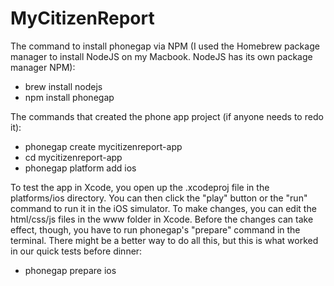 # MyCitizenReport

The command to install phonegap via NPM (I used the Homebrew package manager to install NodeJS on my Macbook. NodeJS has its own package manager NPM):

* brew install nodejs
* npm install phonegap

The commands that created the phone app project (if anyone needs to redo it):

* phonegap create mycitizenreport-app
* cd mycitizenreport-app
* phonegap platform add ios

To test the app in Xcode, you open up the .xcodeproj file in the platforms/ios directory. You can then click the "play" button or the "run" command to run it in the iOS simulator. To make changes, you can edit the html/css/js files in the www folder in Xcode. Before the changes can take effect, though, you have to run phonegap's "prepare" command in the terminal. There might be a better way to do all this, but this is what worked in our quick tests before dinner:

* phonegap prepare ios